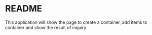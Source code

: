 # README

This application will show the page to create a container, add items to container and show the 
result of inquiry


